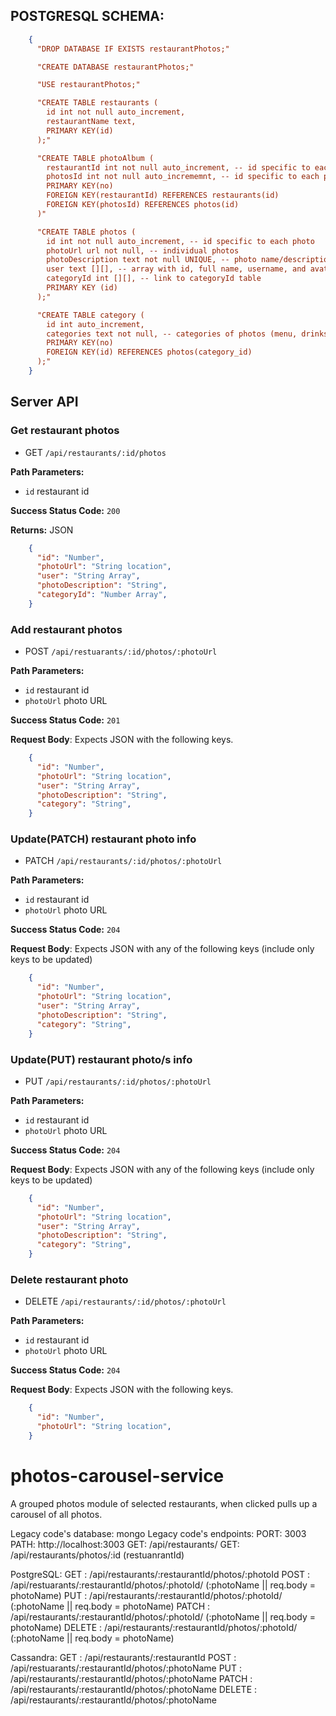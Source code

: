 ## POSTGRESQL SCHEMA:
```json 
    {
      "DROP DATABASE IF EXISTS restaurantPhotos;"

      "CREATE DATABASE restaurantPhotos;"

      "USE restaurantPhotos;"

      "CREATE TABLE restaurants (
        id int not null auto_increment,
        restaurantName text,
        PRIMARY KEY(id)
      );"

      "CREATE TABLE photoAlbum (
        restaurantId int not null auto_increment, -- id specific to each restaurant album
        photosId int not null auto_incrememnt, -- id specific to each photo album
        PRIMARY KEY(no)
        FOREIGN KEY(restaurantId) REFERENCES restaurants(id)
        FOREIGN KEY(photosId) REFERENCES photos(id)
      )"

      "CREATE TABLE photos (
        id int not null auto_increment, -- id specific to each photo
        photoUrl url not null, -- individual photos
        photoDescription text not null UNIQUE, -- photo name/description
        user text [][], -- array with id, full name, username, and avatar in each nested array
        categoryId int [][], -- link to categoryId table
        PRIMARY KEY (id)
      );"

      "CREATE TABLE category (
        id int auto_increment,
        categories text not null, -- categories of photos (menu, drinks, pasta, soups)
        PRIMARY KEY(no)
        FOREIGN KEY(id) REFERENCES photos(category_id)
      );"
    }
```




## Server API


### Get restaurant photos
  * GET `/api/restaurants/:id/photos`

**Path Parameters:**
  * `id` restaurant id

**Success Status Code:** `200`

**Returns:** JSON

```json
    {
      "id": "Number",
      "photoUrl": "String location",
      "user": "String Array",
      "photoDescription": "String",
      "categoryId": "Number Array",
    }
```



### Add restaurant photos
  * POST `/api/restuarants/:id/photos/:photoUrl`
  
**Path Parameters:**
  * `id` restaurant id
  * `photoUrl` photo URL

**Success Status Code:** `201`

**Request Body**: Expects JSON with the following keys.

```json
    {
      "id": "Number",
      "photoUrl": "String location",
      "user": "String Array",
      "photoDescription": "String",
      "category": "String",
    }
```




### Update(PATCH) restaurant photo info
  * PATCH `/api/restaurants/:id/photos/:photoUrl`

**Path Parameters:**
  * `id` restaurant id
  * `photoUrl` photo URL

**Success Status Code:** `204`

**Request Body**: Expects JSON with any of the following keys (include only keys to be updated)

```json
    {
      "id": "Number",
      "photoUrl": "String location",
      "user": "String Array",
      "photoDescription": "String",
      "category": "String",
    }
```



### Update(PUT) restaurant photo/s info
  * PUT `/api/restaurants/:id/photos/:photoUrl`

**Path Parameters:**
  * `id` restaurant id
  * `photoUrl` photo URL

**Success Status Code:** `204`

**Request Body**: Expects JSON with any of the following keys (include only keys to be updated)

```json
    {
      "id": "Number",
      "photoUrl": "String location",
      "user": "String Array",
      "photoDescription": "String",
      "category": "String",
    }
```



### Delete restaurant photo
  * DELETE `/api/restaurants/:id/photos/:photoUrl`

**Path Parameters:**
  * `id` restaurant id
  * `photoUrl` photo URL

**Success Status Code:** `204`

**Request Body**: Expects JSON with the following keys.

```json
    {
      "id": "Number",
      "photoUrl": "String location",
    }
```






# photos-carousel-service
A grouped photos module of selected restaurants, when clicked pulls up a carousel of all photos.

Legacy code's database: mongo
Legacy code's endpoints:
  PORT: 3003
  PATH: http://localhost:3003
  GET: /api/restaurants/
  GET: /api/restaurants/photos/:id (restuanrantId)

PostgreSQL:
GET    : /api/restaurants/:restaurantId/photos/:photoId
POST   : /api/restuarants/:restaurantId/photos/:photoId/ (:photoName || req.body = photoName)
PUT    : /api/restaurants/:restaurantId/photos/:photoId/ (:photoName || req.body = photoName)
PATCH  : /api/restaurants/:restaurantId/photos/:photoId/ (:photoName || req.body = photoName)
DELETE : /api/restaurants/:restaurantId/photos/:photoId/ (:photoName || req.body = photoName)

Cassandra:
GET    : /api/restaurants/:restaurantId
POST   : /api/restuarants/:restaurantId/photos/:photoName
PUT    : /api/restaurants/:restaurantId/photos/:photoName
PATCH  : /api/restaurants/:restaurantId/photos/:photoName
DELETE : /api/restaurants/:restaurantId/photos/:photoName
